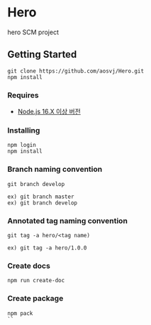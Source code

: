 # **Hero**
hero SCM project

## Getting Started
```
git clone https://github.com/aosvj/Hero.git
npm install
```

### Requires
* [Node.js 16.X 이상 버전](https://nodejs.org/en/docs/)

### Installing
```
npm login
npm install
```

### Branch naming convention
```
git branch develop

ex) git branch master
ex) git branch develop
```

### Annotated tag naming convention
```
git tag -a hero/<tag name)

ex) git tag -a hero/1.0.0
```

### Create docs
```
npm run create-doc
```

### Create package
```
npm pack
``

